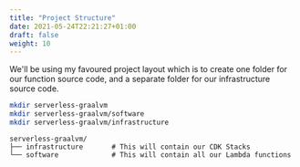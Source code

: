 ```yaml
---
title: "Project Structure"
date: 2021-05-24T22:21:27+01:00
draft: false
weight: 10
---
```



We'll be using my favoured project layout which is to create one folder for our function source code, and a separate
folder for our infrastructure source code.

```bash
mkdir serverless-graalvm
mkdir serverless-graalvm/software
mkdir serverless-graalvm/infrastructure
```

```
serverless-graalvm/
├── infrastructure       # This will contain our CDK Stacks
└── software             # This will contain all our Lambda functions
```